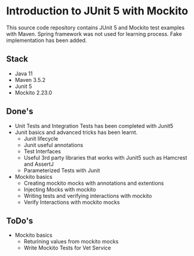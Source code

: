 # Introduction to JUnit 5 with Mockito

This source code repository contains JUnit 5 and Mockito test examples with Maven. Spring framework was not used for learning process. Fake implementation has been added.

## Stack
* Java 11
* Maven 3.5.2
* Junit 5
* Mockito 2.23.0 

## Done's
* Unit Tests and Integration Tests has been completed with Junit5
* Junit basics and advanced tricks has been learnt.
    - Junit lifecycle
    - Junit useful annotations
    - Test Interfaces
    - Useful 3rd party libraries that works with Junit5 such as Hamcrest and AssertJ
    - Parameterized Tests with Junit
* Mockito basics
    - Creating mockito mocks with annotations and extentions
    - Injecting Mocks with mockito
    - Writing tests and verifying interactions with mockito
    - Verify Interactions with mockito mocks

## ToDo's
* Mockito basics
    - Returining values from mockito mocks
    - Write Mockito Tests for Vet Service